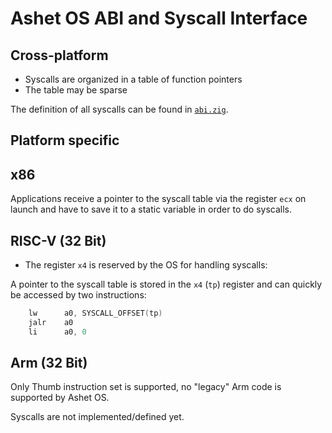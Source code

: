 # Ashet OS ABI and Syscall Interface

## Cross-platform

- Syscalls are organized in a table of function pointers
- The table may be sparse

The definition of all syscalls can be found in [`abi.zig`](../src/abi/abi.zig).

## Platform specific

## x86

Applications receive a pointer to the syscall table via the register `ecx` on launch and have to save it to a static variable in order to do syscalls.

## RISC-V (32 Bit)

- The register `x4` is reserved by the OS for handling syscalls:

A pointer to the syscall table is stored in the `x4` (`tp`) register and can quickly be accessed by two instructions:

```asm
    lw      a0, SYSCALL_OFFSET(tp)
    jalr    a0
    li      a0, 0
```

## Arm (32 Bit)

Only Thumb instruction set is supported, no "legacy" Arm code is supported by Ashet OS.

Syscalls are not implemented/defined yet.
